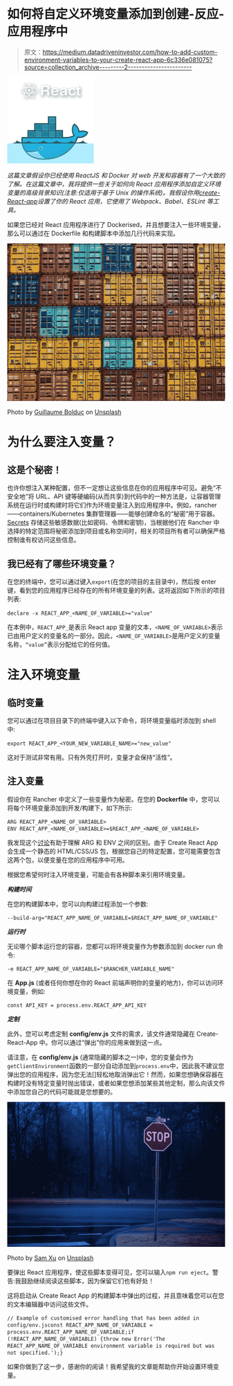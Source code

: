 # 如何将自定义环境变量添加到创建-反应-应用程序中

> 原文：<https://medium.datadriveninvestor.com/how-to-add-custom-environment-variables-to-your-create-react-app-6c336e081075?source=collection_archive---------2----------------------->

![](img/1e7ca4e3fa370166eb928a0547ba6609.png)

*这篇文章假设你已经使用 ReactJS 和 Docker 对 web 开发和容器有了一个大致的了解。在这篇文章中，我将提供一些关于如何向 React 应用程序添加自定义环境变量的高级背景知识(注意:仅适用于基于 Unix 的操作系统)。我假设你用*[*create-React-app*](https://create-react-app.dev/)*设置了你的 React 应用，它使用了 Webpack、Babel、ESLint 等工具。*

如果您已经对 React 应用程序进行了 Dockerised，并且想要注入一些环境变量，那么可以通过在 Dockerfile 和构建脚本中添加几行代码来实现。

![](img/ecb936f48ef848d1ad5a556433d6df7b.png)

Photo by [Guillaume Bolduc](https://unsplash.com/@guibolduc?utm_source=unsplash&utm_medium=referral&utm_content=creditCopyText) on [Unsplash](https://unsplash.com/s/photos/container?utm_source=unsplash&utm_medium=referral&utm_content=creditCopyText)

# 为什么要注入变量？

## 这是个秘密！

也许你想注入某种配置，但不一定想让这些信息在你的应用程序中可见。避免“不安全地”将 URL、API 键等硬编码(从而共享)到代码中的一种方法是，让容器管理系统在运行时或构建时将它们作为环境变量注入到应用程序中。例如，rancher——containers/Kubernetes 集群管理器——能够创建命名的“秘密”用于容器。 [Secrets](https://kubernetes.io/docs/concepts/configuration/secret/#overview-of-secrets) 存储这些敏感数据(比如密码、令牌和密钥)，当根据他们在 Rancher 中选择的特定范围将秘密添加到项目或名称空间时，相关的项目所有者可以确保严格控制谁有权访问这些信息。

## 我已经有了哪些环境变量？

在您的终端中，您可以通过键入`export`(在您的项目的主目录中)，然后按 enter 键，看到您的应用程序已经存在的所有环境变量的列表。这将返回如下所示的项目列表:

`declare -x REACT_APP_<NAME_OF_VARIABLE>="value"`

在本例中，`REACT_APP_`是表示 React app 变量的文本，`<NAME_OF_VARIABLE>`表示已由用户定义的变量名的一部分。因此，`<NAME_OF_VARIABLE>`是用户定义的变量名称，`“value”`表示分配给它的任何值。

# 注入环境变量

## 临时变量

您可以通过在项目目录下的终端中键入以下命令，将环境变量临时添加到 shell 中:

`export REACT_APP_<YOUR_NEW_VARIABLE_NAME>="new_value"`

这对于测试非常有用。只有外壳打开时，变量才会保持“活性”。

## 注入变量

假设你在 Rancher 中定义了一些变量作为秘密。在您的 **Dockerfile** 中，您可以将每个环境变量添加到开发/构建下，如下所示:

```
ARG REACT_APP_<NAME_OF_VARIABLE>
ENV REACT_APP_<NAME_OF_VARIABLE>=$REACT_APP_<NAME_OF_VARIABLE>
```

我发现这个[讨论](https://stackoverflow.com/questions/41916386/arg-or-env-which-one-to-use-in-this-case)有助于理解 ARG 和 ENV 之间的区别。由于 Create React App 会生成一个静态的 HTML/CSS/JS 包，根据您自己的特定配置，您可能需要包含这两个包，以便变量在您的应用程序中可用。

根据您希望何时注入环境变量，可能会有各种脚本来引用环境变量。

***构建时间***

在您的构建脚本中，您可以向构建过程添加一个参数:

```
--build-arg="REACT_APP_NAME_OF_VARIABLE=$REACT_APP_NAME_OF_VARIABLE"
```

***运行时***

无论哪个脚本运行您的容器，您都可以将环境变量作为参数添加到 docker run 命令:

```
-e REACT_APP_NAME_OF_VARIABLE="$RANCHER_VARIABLE_NAME"
```

在 **App.js** (或者任何你想在你的 React 前端声明你的变量的地方)，你可以访问环境变量，例如:

```
const API_KEY = process.env.REACT_APP_API_KEY
```

***定制***

此外，您可以考虑定制 **config/env.js** 文件的需求，该文件通常隐藏在 Create-React-App 中。你可以通过“弹出”你的应用来做到这一点。

请注意，在 **config/env.js** (通常隐藏的脚本之一)中，您的变量会作为`getClientEnvironment`函数的一部分自动添加到`process.env`中，因此我不建议您弹出您的应用程序，因为您无法[]轻松地取消弹出它！然而，如果您想确保容器在构建时没有特定变量时抛出错误，或者如果您想添加某些其他定制，那么向该文件中添加您自己的代码可能就是您想要的。

![](img/e47d3a84a238955610df60562c689b5e.png)

Photo by [Sam Xu](https://unsplash.com/@therealsam?utm_source=unsplash&utm_medium=referral&utm_content=creditCopyText) on [Unsplash](https://unsplash.com/s/photos/stop-sign?utm_source=unsplash&utm_medium=referral&utm_content=creditCopyText)

要弹出 React 应用程序，使这些脚本变得可见，您可以输入`npm run eject`。警告:我鼓励继续阅读这些脚本，因为保留它们也有好处！

这将启动从 Create React App 的构建脚本中弹出的过程，并且意味着您可以在您的文本编辑器中访问这些文件。

```
// Example of customised error handling that has been added in config/env.jsconst REACT_APP_NAME_OF_VARIABLE =     process.env.REACT_APP_NAME_OF_VARIABLE;if (!REACT_APP_NAME_OF_VARIABLE) {throw new Error('The REACT_APP_NAME_OF_VARIABLE environment variable is required but was not specified.');}
```

如果你做到了这一步，感谢你的阅读！我希望我的文章能帮助你开始设置环境变量。